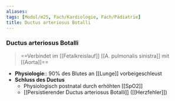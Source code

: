 ```yaml
---
aliases: 
tags: [Modul/m25, Fach/Kardiologie, Fach/Pädiatrie]
title: Ductus arteriosus Botalli
---
```

### Ductus arteriosus Botalli
> ==Verbindet im [[Fetalkreislauf]] [[A. pulmonalis sinistra]] mit [[Aorta]]==
- **Physiologie**:: 90% des Blutes an [[Lunge]] vorbeigeschleust
- **Schluss des Ductus**
	- Physiologisch postnatal durch erhöhten [[SpO2]]
	- [[Persistierender Ductus arteriosus Botalli]] ([[Herzfehler]])